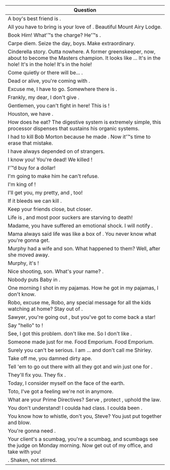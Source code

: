 Question |
--- |
A boy's best friend is <BLANK>. |
All you have to bring is your love of <BLANK>. Beautiful Mount Airy Lodge. |
Book Him! What'&trade;s the charge? He'&trade;s <BLANK>. |
Carpe diem. Seize the day, boys. Make <BLANK> extraordinary. |
Cinderella story. Outta nowhere. A former greenskeeper, now, about to become the Masters champion. It looks like <BLANK>... It's in the hole! It's in the hole! It's in the hole! |
Come quietly or there will be... <BLANK>. |
Dead or alive, you're coming with <BLANK>. |
Excuse me, I have to go. Somewhere there is <BLANK>. |
Frankly, my dear, I don't give <BLANK>. |
Gentlemen, you can't fight in here! This is <BLANK>! |
Houston, we have <BLANK>. |
How does he eat? The digestive system is extremely simple, this processor dispenses <BLANK> that sustains his organic systems. |
I had to kill Bob Morton because he made <BLANK>. Now it'&trade;s time to erase that mistake. |
I have always depended on <BLANK> of strangers. |
I know you! You're dead! We killed <BLANK>! |
I'&trade;d buy <BLANK> for a dollar! |
I'm going to make him <BLANK> he can't refuse. |
I'm king of <BLANK>! |
I'll get you, my pretty, and <BLANK>, too! |
If it bleeds we can kill <BLANK>. |
Keep your friends close, but <BLANK> closer. |
Life is <BLANK>, and most poor suckers are starving to death! |
Madame, you have suffered an emotional shock. I will notify <BLANK>. |
Mama always said life was like a box of <BLANK>. You never know what you're gonna get. |
Murphy had a wife and son. What happened to them? Well, after <BLANK> she moved away. |
Murphy, it's <BLANK>! |
Nice shooting, son. What's your name? <BLANK>. |
Nobody puts Baby in <BLANK>. |
One morning I shot <BLANK> in my pajamas. How he got in my pajamas, I don't know. |
Robo, excuse me, Robo, any special message for all the kids watching at home? Stay out of <BLANK>. |
Sawyer, you're going out <BLANK>, but you've got to come back a star! |
Say "hello" to <BLANK>! |
See, I got this problem. <BLANK> don't like me. So I don't like <BLANK>. |
Someone made <BLANK> just for me. Food Emporium. Food Emporium. |
Surely you can't be serious. I am <BLANK>... and don't call me Shirley. |
Take <BLANK> off me, you damned dirty ape. |
Tell 'em to go out there with all they got and win just one for <BLANK>. |
They'll fix you. They fix <BLANK>. |
Today, I consider myself <BLANK> on the face of the earth. |
Toto, I've got a feeling we're not in <BLANK> anymore. |
What are your Prime Directives? Serve <BLANK>, protect <BLANK>, uphold the law. |
You don't understand! I coulda had class. I coulda been <BLANK>. |
You know how to whistle, don't you, Steve? You just put <BLANK> together and blow. |
You're gonna need <BLANK>. |
Your client's a scumbag, you're a scumbag, and scumbags see the judge on Monday morning. Now get out of my office, and take <BLANK> with you! |
<BLANK>. Shaken, not stirred. |
